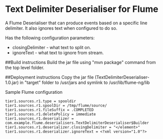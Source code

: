 # Text Delimiter Deserialiser for Flume
A Flume Deserialiser that can produce events based on a specific line delimiter. It also ignores text when configured to do so.

Has the following configuration parameters: 
* closingDelimiter - what text to split on.
* ignoreText - what text to ignore from stream.

##Build instructions
Build the jar file using "mvn package" command from the top level folder.

##Deployment instructions
Copy the jar file (TextDelimiterDeserialiser-1.0.jar) in "target" folder to /usr/jars and symlink to /usr/lib/flume-ng/lib

Sample Flume configuration

    tier1.sources.r1.type = spooldir
    tier1.sources.r1.spoolDir = /tmp/flume/source/
    tier1.sources.r1.fileSuffix = .COMPLETED
    tier1.sources.r1.deletePolicy = immediate
    tier1.sources.r1.deserializer = com.example.flume.deserialisers.TextDelimiterDeserialiser$Builder
    tier1.sources.r1.deserializer.closingDelimiter = "</element>"
    tier1.sources.r1.deserializer.ignoreText = <?xml version="1.0"?>

